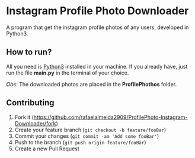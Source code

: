 # Instagram Profile Photo Downloader

A program that get the instagram profile photos of any users, developed in Python3.

## How to run?

All you need is [Python3](https://www.python.org/downloads/) installed in your machine.
If you already have, just run the file **main.py** in the terminal of your choice.

*Obs:* The downloaded photos are placed in the **ProfilePhothos** folder.

## Contributing

1. Fork it (<https://github.com/rafaelalmeida2909/ProfilePhoto-Instagram-Downloader/fork>)
2. Create your feature branch (`git checkout -b feature/fooBar`)
3. Commit your changes (`git commit -am 'Add some fooBar'`)
4. Push to the branch (`git push origin feature/fooBar`)
5. Create a new Pull Request
